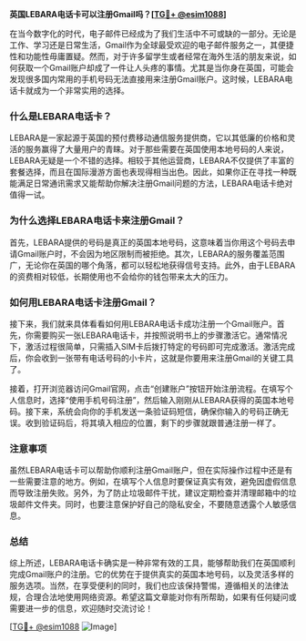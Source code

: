 **英国LEBARA电话卡可以注册Gmail吗？[[TG💪+ @esim1088](https://t.me/s/esim1088)]**

在当今数字化的时代，电子邮件已经成为了我们生活中不可或缺的一部分。无论是工作、学习还是日常生活，Gmail作为全球最受欢迎的电子邮件服务之一，其便捷性和功能性毋庸置疑。然而，对于许多留学生或者经常在海外生活的朋友来说，如何获取一个Gmail账户却成了一件让人头疼的事情。尤其是当你身在英国，可能会发现很多国内常用的手机号码无法直接用来注册Gmail账户。这时候，LEBARA电话卡就成为一个非常实用的选择。

### 什么是LEBARA电话卡？

LEBARA是一家起源于英国的预付费移动通信服务提供商，它以其低廉的价格和灵活的服务赢得了大量用户的青睐。对于那些需要在英国使用本地号码的人来说，LEBARA无疑是一个不错的选择。相较于其他运营商，LEBARA不仅提供了丰富的套餐选择，而且在国际漫游方面也表现得相当出色。因此，如果你正在寻找一种既能满足日常通讯需求又能帮助你解决注册Gmail问题的方法，LEBARA电话卡绝对值得一试。

### 为什么选择LEBARA电话卡来注册Gmail？

首先，LEBARA提供的号码是真正的英国本地号码，这意味着当你用这个号码去申请Gmail账户时，不会因为地区限制而被拒绝。其次，LEBARA的服务覆盖范围广，无论你在英国的哪个角落，都可以轻松地获得信号支持。此外，由于LEBARA的资费相对较低，长期使用也不会给你的钱包带来太大的压力。

### 如何用LEBARA电话卡注册Gmail？

接下来，我们就来具体看看如何用LEBARA电话卡成功注册一个Gmail账户。首先，你需要购买一张LEBARA电话卡，并按照说明书上的步骤激活它。通常情况下，激活过程很简单，只需插入SIM卡后拨打特定的号码即可完成激活。激活完成后，你会收到一张带有电话号码的小卡片，这就是你要用来注册Gmail的关键工具了。

接着，打开浏览器访问Gmail官网，点击“创建账户”按钮开始注册流程。在填写个人信息时，选择“使用手机号码注册”，然后输入刚刚从LEBARA获得的英国本地号码。接下来，系统会向你的手机发送一条验证码短信，确保你输入的号码正确无误。收到验证码后，将其填入相应的位置，剩下的步骤就跟普通注册一样了。

### 注意事项

虽然LEBARA电话卡可以帮助你顺利注册Gmail账户，但在实际操作过程中还是有一些需要注意的地方。例如，在填写个人信息时要保证真实有效，避免因虚假信息而导致注册失败。另外，为了防止垃圾邮件干扰，建议定期检查并清理邮箱中的垃圾邮件文件夹。同时，也要注意保护好自己的隐私安全，不要随意透露个人敏感信息。

### 总结

综上所述，LEBARA电话卡确实是一种非常有效的工具，能够帮助我们在英国顺利完成Gmail账户的注册。它的优势在于提供真实的英国本地号码，以及灵活多样的服务选项。当然，在享受便利的同时，我们也应该保持警惕，遵循相关的法律法规，合理合法地使用网络资源。希望这篇文章能对你有所帮助，如果有任何疑问或需要进一步的信息，欢迎随时交流讨论！

[[TG💪+ @esim1088](https://t.me/s/esim1088) ![Image](https://i.postimg.cc/4NQfJmqS/Snipaste-2025-05-13-00-14-12.png)]